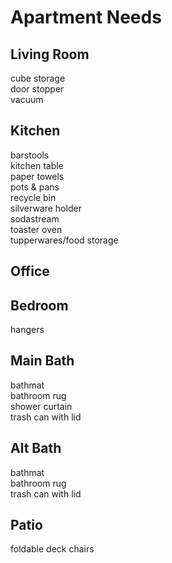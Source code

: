 # Apartment Needs

## Living Room

cube storage  
door stopper  
vacuum

## Kitchen

barstools  
kitchen table  
paper towels  
pots & pans  
recycle bin  
silverware holder  
sodastream  
toaster oven  
tupperwares/food storage

## Office

## Bedroom

hangers

## Main Bath

bathmat  
bathroom rug  
shower curtain  
trash can with lid

## Alt Bath

bathmat  
bathroom rug  
trash can with lid

## Patio

foldable deck chairs

